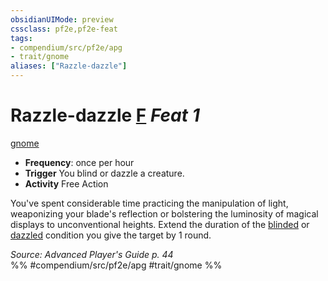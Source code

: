 ```yaml
---
obsidianUIMode: preview
cssclass: pf2e,pf2e-feat
tags:
- compendium/src/pf2e/apg
- trait/gnome
aliases: ["Razzle-dazzle"]
---
```

# Razzle-dazzle  [F](../../rules/core-rulebook/chapter-9-playing-the-game.md#Actions "Free Action") *Feat 1*  
[gnome](../../rules/traits/gnome.md)  

- **Frequency**: once per hour
- **Trigger** You blind or dazzle a creature.
- **Activity** Free Action

You've spent considerable time practicing the manipulation of light, weaponizing your blade's reflection or bolstering the luminosity of magical displays to unconventional heights. Extend the duration of the [blinded](../../rules/conditions.md#Blinded) or [dazzled](../../rules/conditions.md#Dazzled) condition you give the target by 1 round.

*Source: Advanced Player's Guide p. 44*  
%% #compendium/src/pf2e/apg #trait/gnome %%